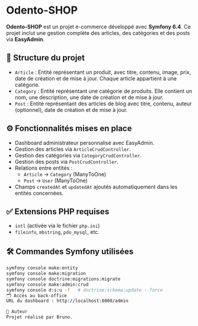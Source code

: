 # Odento-SHOP

**Odento-SHOP** est un projet e-commerce développé avec **Symfony 6.4**. Ce projet inclut une gestion complète des articles, des catégories et des posts via **EasyAdmin**.

## 🧱 Structure du projet

- `Article` : Entité représentant un produit, avec titre, contenu, image, prix, date de création et de mise à jour. Chaque article appartient à une catégorie.
- `Category` : Entité représentant une catégorie de produits. Elle contient un nom, une description, une date de création et de mise à jour.
- `Post` : Entité représentant des articles de blog avec titre, contenu, auteur (optionnel), date de création et de mise à jour.

## ⚙️ Fonctionnalités mises en place

- Dashboard administrateur personnalisé avec EasyAdmin.
- Gestion des articles via `ArticleCrudController`.
- Gestion des catégories via `CategoryCrudController`.
- Gestion des posts via `PostCrudController`.
- Relations entre entités :
  - `Article` → `Category` (ManyToOne)
  - `Post` → `User` (ManyToOne)
- Champs `createdAt` et `updatedAt` ajoutés automatiquement dans les entités concernées.

## ✅ Extensions PHP requises

- `intl` (activée via le fichier `php.ini`)
- `fileinfo`, `mbstring`, `pdo_mysql`, etc.

## 🛠️ Commandes Symfony utilisées

```bash
symfony console make:entity
symfony console make:migration
symfony console doctrine:migrations:migrate
symfony console make:admin:crud
symfony console d:s:u -f   # doctrine:schema:update --force
🗂️ Accès au back-office
URL du dashboard : http://localhost:8000/admin

👤 Auteur
Projet réalisé par Bruno.
